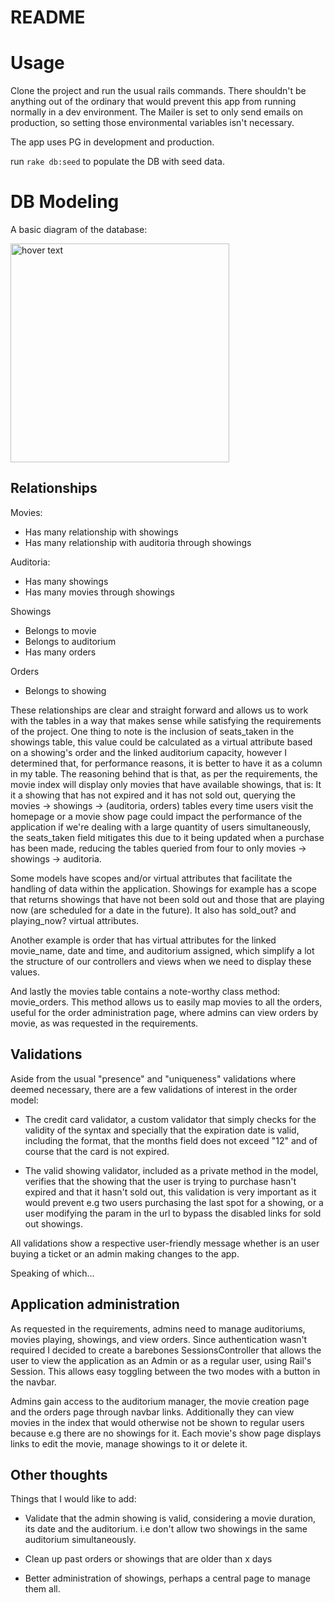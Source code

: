 # README

# Usage

Clone the project and run the usual rails commands. There shouldn't be anything out of the ordinary that would prevent this app from running normally in a dev environment. The Mailer is set to only send emails on production, so setting those environmental variables isn't necessary.

The app uses PG in development and production.

run ``` rake db:seed ``` to populate the DB with seed data.

# DB Modeling

A basic diagram of the database:

<img src="https://imgur.com/6XFJ6EP" width="350" title="hover text">

## Relationships

Movies: 
* Has many relationship with showings
* Has many relationship with auditoria through showings

Auditoria:
* Has many showings
* Has many movies through showings

Showings
* Belongs to movie
* Belongs to auditorium
* Has many orders

Orders
* Belongs to showing

These relationships are clear and straight forward and allows us to work with the tables in a way that makes sense while satisfying the requirements of the project.
One thing to note is the inclusion of seats_taken in the showings table, this value could be calculated as a virtual attribute based on a showing's order and the linked auditorium capacity, however I determined that, for performance reasons, it is better to have it as a column in my table. The reasoning behind that is that, as per the requirements, the movie index will display only movies that have available showings, that is: It it a showing that has not expired and it has not sold out, querying the movies -> showings -> (auditoria, orders) tables every time users visit the homepage or a movie show page could impact the performance of the application if we're dealing with a large quantity of users simultaneously, the seats_taken field mitigates this due to it being updated when a purchase has been made, reducing the tables queried from four to only movies -> showings -> auditoria.

Some models have scopes and/or virtual attributes that facilitate the handling of data within the application.
Showings for example has a scope that returns showings that have not been sold out and those that are playing now (are scheduled for a date in the future). It also has sold_out? and playing_now? virtual attributes.

Another example is order that has virtual attributes for the linked movie_name, date and time, and auditorium assigned, which simplify a lot the structure of our controllers and views when we need to display these values.

And lastly the movies table contains a note-worthy class method: movie_orders. This method allows us to easily map movies to all the orders, useful for the order administration page, where admins can view orders by movie, as was requested in the requirements.

## Validations

Aside from the usual "presence" and "uniqueness" validations where deemed necessary, there are a few validations of interest in the order model:

* The credit card validator, a custom validator that simply checks for the validity of the syntax and specially that the expiration date is valid, including the format, that the months field does not exceed "12" and of course that the card is not expired.

* The valid showing validator, included as a private method in the model, verifies that the showing that the user is trying to purchase hasn't expired and that it hasn't sold out, this validation is very important as it would prevent e.g two users purchasing the last spot for a showing, or a user modifying the param in the url to bypass the disabled links for sold out showings.

All validations show a respective user-friendly message whether is an user buying a ticket or an admin making changes to the app.

Speaking of which...

## Application administration

As requested in the requirements, admins need to manage auditoriums, movies playing, showings, and view orders. Since authentication wasn't required I decided to create a barebones SessionsController that allows the user to view the application as an Admin or as a regular user, using Rail's Session. This allows easy toggling between the two modes with a button in the navbar. 

Admins gain access to the auditorium manager, the movie creation page and the orders page through navbar links. Additionally they can view movies in the index that would otherwise not be shown to regular users because e.g there are no showings for it. Each movie's show page displays links to edit the movie, manage showings to it or delete it.

## Other thoughts

Things that I would like to add:

* Validate that the admin showing is valid, considering a movie duration, its date and the auditorium. i.e don't allow two showings in the same auditorium simultaneously.

* Clean up past orders or showings that are older than x days

* Better administration of showings, perhaps a central page to manage them all.





